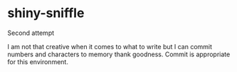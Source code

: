 # shiny-sniffle
Second attempt



I am not that creative when it comes to what to write but I can commit numbers and characters to memory thank goodness.
Commit is appropriate for this environment.
